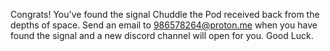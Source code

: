 Congrats! 
You've found the signal Chuddle the Pod received back from the depths of space.
Send an email to 986578264@proton.me when you have found the signal and a new discord channel will open for you.
Good Luck.
